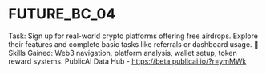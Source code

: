 # FUTURE_BC_04
 Task: Sign up for real-world crypto platforms offering free airdrops. Explore their features and complete basic tasks like referrals or dashboard usage.
🔹 Skills Gained: Web3 navigation, platform analysis, wallet setup, token reward systems.
PublicAI Data Hub - https://beta.publicai.io/?r=ymMWk
